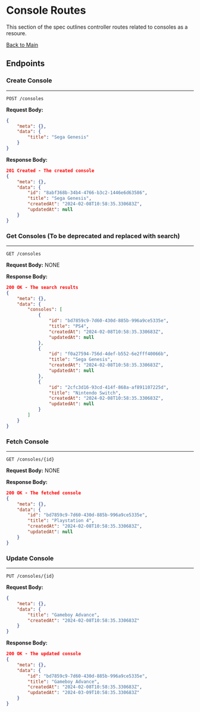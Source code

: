 # Console Routes

This section of the spec outlines controller routes related to consoles as a resoure.

[Back to Main](APISpec.md)

## Endpoints


### Create Console 
---
`POST /consoles`

**Request Body:**
```json
{
    "meta": {},
    "data": {
        "title": "Sega Genesis"
    }
}
```

**Response Body:**
```json
201 Created - The created console
{
    "meta": {},
    "data": {
        "id": "8abf368b-34b4-4766-b3c2-1446e6d63586",
        "title": "Sega Genesis",
        "createdAt": "2024-02-08T10:58:35.330683Z",
        "updatedAt": null
    }
}
```


### Get Consoles (To be deprecated and replaced with search)
---
`GET /consoles`

**Request Body:** NONE

**Response Body:**
```json
200 OK - The search results
{
    "meta": {},
    "data": {
        "consoles": [
            {
                "id": "bd7859c9-7d60-430d-885b-996a9ce5335e",
                "title": "PS4",
                "createdAt": "2024-02-08T10:58:35.330683Z",
                "updatedAt": null
            },
            {
                "id": "f0a27594-756d-4def-b552-6e2fff40066b",
                "title": "Sega Genesis",
                "createdAt": "2024-02-08T10:58:35.330683Z",
                "updatedAt": null
            },
            {
                "id": "2cfc3d16-93cd-414f-868a-af891107225d",
                "title": "Nintendo Switch",
                "createdAt": "2024-02-08T10:58:35.330683Z",
                "updatedAt": null
            }
        ]
    }
}
```


### Fetch Console
---
`GET /consoles/{id}`

**Request Body:** NONE

**Response Body:**
```json
200 OK - The fetched console
{
    "meta": {},
    "data": {
        "id": "bd7859c9-7d60-430d-885b-996a9ce5335e",
        "title": "Playstation 4",
        "createdAt": "2024-02-08T10:58:35.330683Z",
        "updatedAt": null
    }
}
```


### Update Console
---
`PUT /consoles/{id}`

**Request Body:** 
```json
{
    "meta": {},
    "data": {
        "title": "Gameboy Advance",
        "createdAt": "2024-02-08T10:58:35.330683Z"
    }
}
```

**Response Body:**
```json
200 OK - The updated console
{
    "meta": {},
    "data": {
        "id": "bd7859c9-7d60-430d-885b-996a9ce5335e",
        "title": "Gameboy Advance",
        "createdAt": "2024-02-08T10:58:35.330683Z",
        "updatedAt": "2024-03-09T10:58:35.330683Z"
    }
}
```